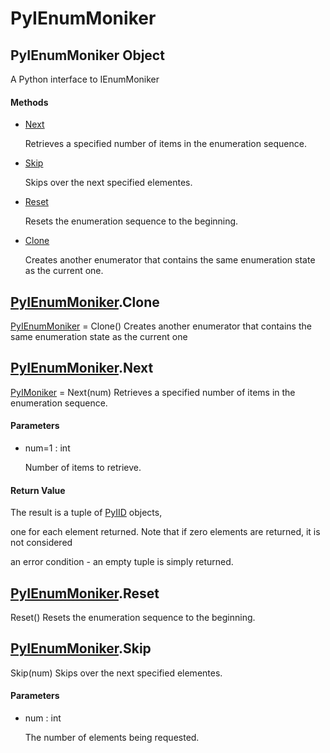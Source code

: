 # PyIEnumMoniker


## PyIEnumMoniker Object

A Python interface to IEnumMoniker

#### Methods

  - [Next](PyIEnumMoniker.md#pyienummonikernext)

    Retrieves a specified number of items in the enumeration sequence\.&nbsp;

  - [Skip](PyIEnumMoniker.md#pyienummonikerskip)

    Skips over the next specified elementes\.&nbsp;

  - [Reset](PyIEnumMoniker.md#pyienummonikerreset)

    Resets the enumeration sequence to the beginning\.&nbsp;

  - [Clone](PyIEnumMoniker.md#pyienummonikerclone)

    Creates another enumerator that contains the same enumeration state as the current one\.&nbsp;




## [PyIEnumMoniker](PyIEnumMoniker.md#pyienummoniker)\.Clone

[PyIEnumMoniker](PyIEnumMoniker.md#pyienummoniker) = Clone\(\)
Creates another enumerator that contains the same enumeration state as the current one


## [PyIEnumMoniker](PyIEnumMoniker.md#pyienummoniker)\.Next

[PyIMoniker](PyIMoniker.md) = Next\(num\)
Retrieves a specified number of items in the enumeration sequence\.

#### Parameters

  - num=1 : int

    Number of items to retrieve\.

#### Return Value
The result is a tuple of [PyIID](PyIID.md) objects, 

one for each element returned\.  Note that if zero elements are returned, it is not considered 

an error condition - an empty tuple is simply returned\.


## [PyIEnumMoniker](PyIEnumMoniker.md#pyienummoniker)\.Reset

Reset\(\)
Resets the enumeration sequence to the beginning\.


## [PyIEnumMoniker](PyIEnumMoniker.md#pyienummoniker)\.Skip

Skip\(num\)
Skips over the next specified elementes\.

#### Parameters

  - num : int

    The number of elements being requested\.